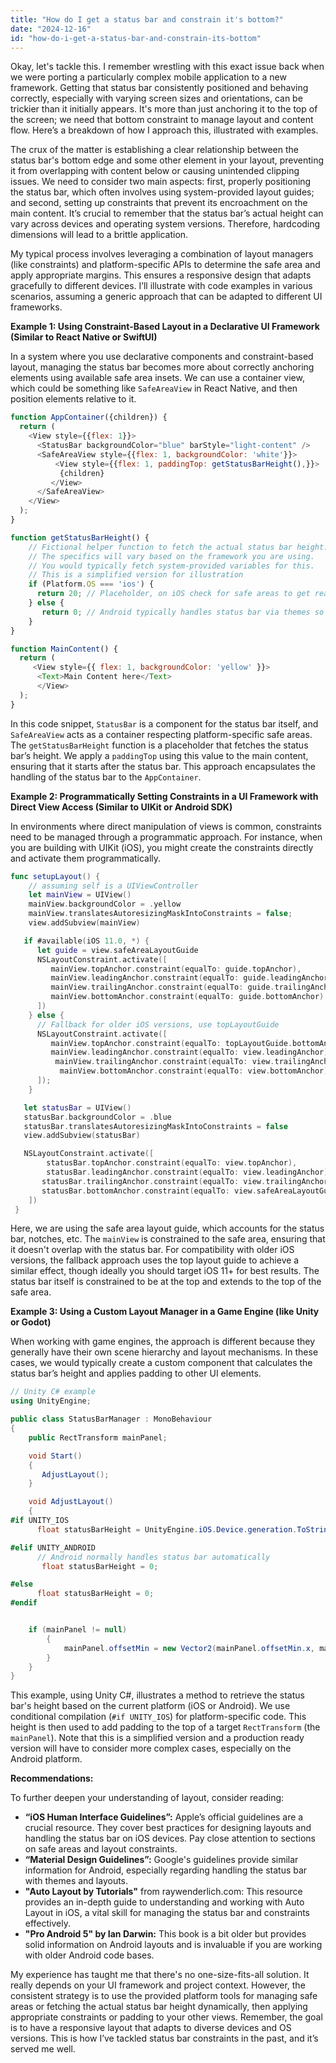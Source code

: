 ```yaml
---
title: "How do I get a status bar and constrain it's bottom?"
date: "2024-12-16"
id: "how-do-i-get-a-status-bar-and-constrain-its-bottom"
---
```


Okay, let's tackle this. I remember wrestling with this exact issue back when we were porting a particularly complex mobile application to a new framework. Getting that status bar consistently positioned and behaving correctly, especially with varying screen sizes and orientations, can be trickier than it initially appears. It's more than just anchoring it to the top of the screen; we need that bottom constraint to manage layout and content flow. Here’s a breakdown of how I approach this, illustrated with examples.

The crux of the matter is establishing a clear relationship between the status bar's bottom edge and some other element in your layout, preventing it from overlapping with content below or causing unintended clipping issues. We need to consider two main aspects: first, properly positioning the status bar, which often involves using system-provided layout guides; and second, setting up constraints that prevent its encroachment on the main content. It’s crucial to remember that the status bar’s actual height can vary across devices and operating system versions. Therefore, hardcoding dimensions will lead to a brittle application.

My typical process involves leveraging a combination of layout managers (like constraints) and platform-specific APIs to determine the safe area and apply appropriate margins. This ensures a responsive design that adapts gracefully to different devices. I’ll illustrate with code examples in various scenarios, assuming a generic approach that can be adapted to different UI frameworks.

**Example 1: Using Constraint-Based Layout in a Declarative UI Framework (Similar to React Native or SwiftUI)**

In a system where you use declarative components and constraint-based layout, managing the status bar becomes more about correctly anchoring elements using available safe area insets. We can use a container view, which could be something like `SafeAreaView` in React Native, and then position elements relative to it.

```javascript
function AppContainer({children}) {
  return (
    <View style={{flex: 1}}>
      <StatusBar backgroundColor="blue" barStyle="light-content" />
      <SafeAreaView style={{flex: 1, backgroundColor: 'white'}}>
          <View style={{flex: 1, paddingTop: getStatusBarHeight(),}}>
           {children}
         </View>
      </SafeAreaView>
    </View>
  );
}

function getStatusBarHeight() {
    // Fictional helper function to fetch the actual status bar height.
    // The specifics will vary based on the framework you are using.
    // You would typically fetch system-provided variables for this.
    // This is a simplified version for illustration
    if (Platform.OS === 'ios') {
      return 20; // Placeholder, on iOS check for safe areas to get real height
    } else {
       return 0; // Android typically handles status bar via themes so the height is not required.
    }
}

function MainContent() {
  return (
     <View style={{ flex: 1, backgroundColor: 'yellow' }}>
      <Text>Main Content here</Text>
      </View>
  );
}
```

In this code snippet, `StatusBar` is a component for the status bar itself, and `SafeAreaView` acts as a container respecting platform-specific safe areas. The `getStatusBarHeight` function is a placeholder that fetches the status bar’s height. We apply a `paddingTop` using this value to the main content, ensuring that it starts after the status bar. This approach encapsulates the handling of the status bar to the `AppContainer`.

**Example 2: Programmatically Setting Constraints in a UI Framework with Direct View Access (Similar to UIKit or Android SDK)**

In environments where direct manipulation of views is common, constraints need to be managed through a programmatic approach. For instance, when you are building with UIKit (iOS), you might create the constraints directly and activate them programmatically.

```swift
func setupLayout() {
    // assuming self is a UIViewController
    let mainView = UIView()
    mainView.backgroundColor = .yellow
    mainView.translatesAutoresizingMaskIntoConstraints = false;
    view.addSubview(mainView)

   if #available(iOS 11.0, *) {
      let guide = view.safeAreaLayoutGuide
      NSLayoutConstraint.activate([
         mainView.topAnchor.constraint(equalTo: guide.topAnchor),
         mainView.leadingAnchor.constraint(equalTo: guide.leadingAnchor),
         mainView.trailingAnchor.constraint(equalTo: guide.trailingAnchor),
         mainView.bottomAnchor.constraint(equalTo: guide.bottomAnchor)
      ])
    } else {
      // Fallback for older iOS versions, use topLayoutGuide
      NSLayoutConstraint.activate([
         mainView.topAnchor.constraint(equalTo: topLayoutGuide.bottomAnchor),
         mainView.leadingAnchor.constraint(equalTo: view.leadingAnchor),
          mainView.trailingAnchor.constraint(equalTo: view.trailingAnchor),
           mainView.bottomAnchor.constraint(equalTo: view.bottomAnchor)
      ]);
    }

   let statusBar = UIView()
   statusBar.backgroundColor = .blue
   statusBar.translatesAutoresizingMaskIntoConstraints = false
   view.addSubview(statusBar)

   NSLayoutConstraint.activate([
        statusBar.topAnchor.constraint(equalTo: view.topAnchor),
        statusBar.leadingAnchor.constraint(equalTo: view.leadingAnchor),
       statusBar.trailingAnchor.constraint(equalTo: view.trailingAnchor),
       statusBar.bottomAnchor.constraint(equalTo: view.safeAreaLayoutGuide.topAnchor)
    ])
 }
```

Here, we are using the safe area layout guide, which accounts for the status bar, notches, etc. The `mainView` is constrained to the safe area, ensuring that it doesn't overlap with the status bar. For compatibility with older iOS versions, the fallback approach uses the top layout guide to achieve a similar effect, though ideally you should target iOS 11+ for best results. The status bar itself is constrained to be at the top and extends to the top of the safe area.

**Example 3: Using a Custom Layout Manager in a Game Engine (like Unity or Godot)**

When working with game engines, the approach is different because they generally have their own scene hierarchy and layout mechanisms. In these cases, we would typically create a custom component that calculates the status bar’s height and applies padding to other UI elements.

```csharp
// Unity C# example
using UnityEngine;

public class StatusBarManager : MonoBehaviour
{
    public RectTransform mainPanel;

    void Start()
    {
       AdjustLayout();
    }

    void AdjustLayout()
    {
#if UNITY_IOS
      float statusBarHeight = UnityEngine.iOS.Device.generation.ToString().Contains("iPhoneX") ? 44f : 20f; // Simplified; check for notch/safe area in actual case

#elif UNITY_ANDROID
      // Android normally handles status bar automatically
       float statusBarHeight = 0;

#else
      float statusBarHeight = 0;
#endif


    if (mainPanel != null)
        {
            mainPanel.offsetMin = new Vector2(mainPanel.offsetMin.x, mainPanel.offsetMin.y + statusBarHeight);
        }
    }
}
```

This example, using Unity C#, illustrates a method to retrieve the status bar's height based on the current platform (iOS or Android). We use conditional compilation (`#if UNITY_IOS`) for platform-specific code. This height is then used to add padding to the top of a target `RectTransform` (the `mainPanel`). Note that this is a simplified version and a production ready version will have to consider more complex cases, especially on the Android platform.

**Recommendations:**

To further deepen your understanding of layout, consider reading:

*   **“iOS Human Interface Guidelines”:** Apple’s official guidelines are a crucial resource. They cover best practices for designing layouts and handling the status bar on iOS devices. Pay close attention to sections on safe areas and layout constraints.
*   **“Material Design Guidelines”:** Google's guidelines provide similar information for Android, especially regarding handling the status bar with themes and layouts.
*   **"Auto Layout by Tutorials"** from raywenderlich.com: This resource provides an in-depth guide to understanding and working with Auto Layout in iOS, a vital skill for managing the status bar and constraints effectively.
*   **"Pro Android 5" by Ian Darwin:** This book is a bit older but provides solid information on Android layouts and is invaluable if you are working with older Android code bases.

My experience has taught me that there's no one-size-fits-all solution. It really depends on your UI framework and project context. However, the consistent strategy is to use the provided platform tools for managing safe areas or fetching the actual status bar height dynamically, then applying appropriate constraints or padding to your other views. Remember, the goal is to have a responsive layout that adapts to diverse devices and OS versions. This is how I’ve tackled status bar constraints in the past, and it’s served me well.
